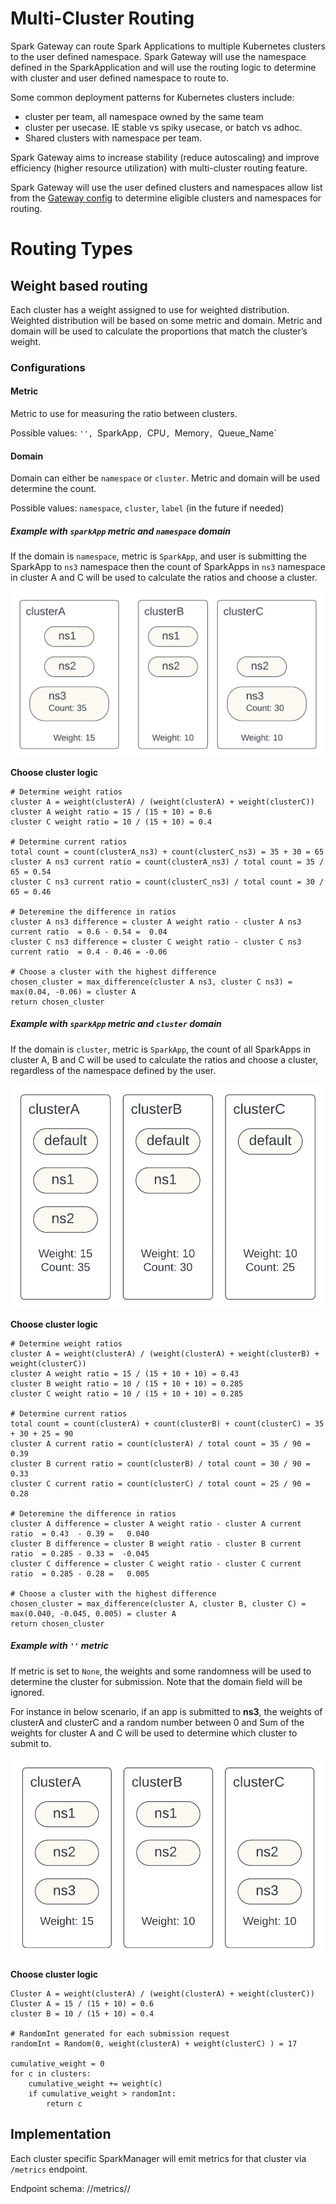 # Multi-Cluster Routing

Spark Gateway can route Spark Applications to multiple Kubernetes clusters to the
user defined namespace. Spark Gateway will use the namespace defined in the
SparkApplication and will use the routing logic to determine with cluster and user 
defined namespace to route to.

Some common deployment patterns for Kubernetes clusters include:
- cluster per team, all namespace owned by the same team
- cluster per usecase. IE stable vs spiky usecase, or batch vs adhoc.
- Shared clusters with namespace per team.

Spark Gateway aims to increase stability (reduce autoscaling) and improve
efficiency (higher resource utilization) with multi-cluster routing feature.

Spark Gateway will use the user defined clusters and namespaces allow list
from the [Gateway config](../README.md#configurations) to determine eligible 
clusters and namespaces for routing.

# Routing Types
## Weight based routing
Each cluster has a weight assigned to use for weighted distribution. Weighted distribution
will be based on some metric and domain. Metric and domain will be used to calculate the 
proportions that match the cluster’s weight.

### Configurations
#### Metric
Metric to use for measuring the ratio between clusters.

Possible values: `'', `SparkApp`, `CPU`, `Memory`, `Queue_Name`

#### Domain
Domain can either be `namespace` or `cluster`. Metric and domain will be used determine
the count.

Possible values: `namespace`, `cluster`, `label` (in the future if needed)

##### Example with `sparkApp` metric and `namespace` domain

If the domain is `namespace`, metric is `SparkApp`, and user is submitting the SparkApp to
`ns3` namespace then the count of SparkApps in `ns3` namespace in cluster A and C will be 
used to calculate the ratios and choose a cluster.

![Routing Namespace Domain](../.images/routing_namespace_domain.png)

**Choose cluster logic**

    # Determine weight ratios    
    cluster A = weight(clusterA) / (weight(clusterA) + weight(clusterC))
    cluster A weight ratio = 15 / (15 + 10) = 0.6
    cluster C weight ratio = 10 / (15 + 10) = 0.4
 
    # Determine current ratios
    total count = count(clusterA_ns3) + count(clusterC_ns3) = 35 + 30 = 65
    cluster A ns3 current ratio = count(clusterA_ns3) / total count = 35 / 65 = 0.54
    cluster C ns3 current ratio = count(clusterC_ns3) / total count = 30 / 65 = 0.46

    # Deteremine the difference in ratios
    cluster A ns3 difference = cluster A weight ratio - cluster A ns3 current ratio  = 0.6 - 0.54 =  0.04
    cluster C ns3 difference = cluster C weight ratio - cluster C ns3 current ratio  = 0.4 - 0.46 = -0.06
    
    # Choose a cluster with the highest difference
    chosen_cluster = max_difference(cluster A ns3, cluster C ns3) = max(0.04, -0.06) = cluster A
    return chosen_cluster

##### Example with `sparkApp` metric and `cluster` domain

If the domain is `cluster`, metric is `SparkApp`, the count of all SparkApps in cluster A, B and C 
will be used to calculate the ratios and choose a cluster, regardless of the namespace defined by 
the user.

![Routing Cluster Domain](../.images/routing_cluster_domain.png)

**Choose cluster logic**

    # Determine weight ratios    
    cluster A = weight(clusterA) / (weight(clusterA) + weight(clusterB) + weight(clusterC))
    cluster A weight ratio = 15 / (15 + 10 + 10) = 0.43
    cluster B weight ratio = 10 / (15 + 10 + 10) = 0.285
    cluster C weight ratio = 10 / (15 + 10 + 10) = 0.285

    # Determine current ratios
    total count = count(clusterA) + count(clusterB) + count(clusterC) = 35 + 30 + 25 = 90
    cluster A current ratio = count(clusterA) / total count = 35 / 90 = 0.39
    cluster B current ratio = count(clusterB) / total count = 30 / 90 = 0.33
    cluster C current ratio = count(clusterC) / total count = 25 / 90 = 0.28

    # Deteremine the difference in ratios
    cluster A difference = cluster A weight ratio - cluster A current ratio  = 0.43  - 0.39 =   0.040
    cluster B difference = cluster B weight ratio - cluster B current ratio  = 0.285 - 0.33 =  -0.045
    cluster C difference = cluster C weight ratio - cluster C current ratio  = 0.285 - 0.28 =   0.005 

    # Choose a cluster with the highest difference
    chosen_cluster = max_difference(cluster A, cluster B, cluster C) = max(0.040, -0.045, 0.005) = cluster A
    return chosen_cluster

##### Example with `''` metric
If metric is set to `None`, the weights and some randomness will be used to determine the
cluster for submission. Note that the domain field will be ignored.

For instance in below scenario, if an app is submitted to **ns3**, the weights of clusterA
and clusterC and a random number between 0 and Sum of the weights for cluster A and C will be
used to determine which cluster to submit to.

![Routing None Metric](../.images/routing_none_metric.png)

**Choose cluster logic**

    Cluster A = weight(clusterA) / (weight(clusterA) + weight(clusterC))
    Cluster A = 15 / (15 + 10) = 0.6
    cluster B = 10 / (15 + 10) = 0.4

    # RandomInt generated for each submission request
    randomInt = Random(0, weight(clusterA) + weight(clusterC) ) = 17

    cumulative_weight = 0
    for c in clusters:
        cumulative_weight += weight(c)
        if cumulative_weight > randomInt:
            return c


## Implementation

Each cluster specific SparkManager will emit metrics for that cluster via `/metrics` endpoint.

Endpoint schema: /<api-version>/metrics/<domain-name>/<metric-name>
